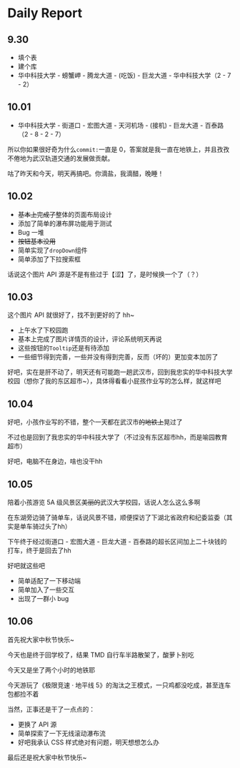 # Daily Report

## 9.30

- 填个表
- 建个库
- 华中科技大学 - 螃蟹岬 - 腾龙大道 - (吃饭) - 巨龙大道 - 华中科技大学（2 - 7 - 2）

## 10.01

- 华中科技大学 - 街道口 - 宏图大道 - 天河机场 - (接机) - 巨龙大道 - 百泰路（2 - 8 - 2 - 7）

所以你如果很好奇为什么`commit:`一直是 0，答案就是我一直在地铁上，并且孜孜不倦地为武汉轨道交通的发展做贡献。

咕了昨天和今天，明天再搞吧。你滴盐，我滴醋，晚睡！

## 10.02

- ~~基本上完成了~~整体的页面布局设计
- 添加了简单的瀑布屏功能用于测试
- Bug 一堆
- ~~按钮基本没用~~
- 简单实现了`dropDown`组件
- 简单添加了下拉搜索框

话说这个图片 API 源是不是有些过于【涩】了，是时候换一个了（？）

## 10.03

这个图片 API 就很好了，找不到更好的了 hh~

- 上午水了下校园跑
- 基本上完成了图片详情页的设计，评论系统明天再说
- 这些按钮的`Tooltip`还是有待添加
- 一些细节得到完善，一些并没有得到完善，反而（坏的）更加变本加厉了

好吧，实在是肝不动了，明天还有可能跑一趟武汉市，回到我忠实的华中科技大学校园（想你了我的东区超市~），具体得看看小屁孩作业写的怎么样，就这样吧

## 10.04

好吧，小孩作业写的不错，整个一天都在武汉市~~的地铁上~~晃过了

不过也是回到了我忠实的华中科技大学了（不过没有东区超市hh，而是喻园教育超市）

好吧，电脑不在身边，啥也没干hh

## 10.05

陪着小孩游览 5A 级风景区~~美丽的~~武汉大学校园，话说人怎么这么多啊

在东湖旁边骑了骑单车，话说风景不错，顺便探访了下湖北省政府和纪委监委（其实是单车骑过头了hh）

下午终于经过街道口 - 宏图大道 - 巨龙大道 - 百泰路的超长区间加上二十块钱的打车，终于是回去了hh

好吧就这些吧

- 简单适配了一下移动端
- 简单加入了一些交互
- 出现了一群小 bug

## 10.06

首先祝大家中秋节快乐~

今天也是终于回学校了，结果 TMD 自行车半路散架了，酸萝卜别吃

今天又是坐了两个小时的地铁耶

今天游玩了《极限竞速 · 地平线 5》的淘汰之王模式，一只鸡都没吃成，甚至连车包都捡不着

当然，正事还是干了一点点的：

- 更换了 API 源
- 简单探索了一下无线滚动瀑布流
- 好吧我承认 CSS 样式绝对有问题，明天想想怎么办

最后还是祝大家中秋节快乐~


